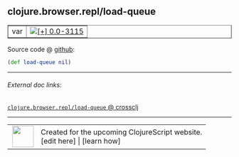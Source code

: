 ## clojure.browser.repl/load-queue



 <table border="1">
<tr>
<td>var</td>
<td><a href="https://github.com/cljsinfo/cljs-api-docs/tree/0.0-3115"><img valign="middle" alt="[+] 0.0-3115" title="Added in 0.0-3115" src="https://img.shields.io/badge/+-0.0--3115-lightgrey.svg"></a> </td>
</tr>
</table>









Source code @ [github](https://github.com/clojure/clojurescript/blob/r3119/src/cljs/clojure/browser/repl.cljs#L112):

```clj
(def load-queue nil)
```

<!--
Repo - tag - source tree - lines:

 <pre>
clojurescript @ r3119
└── src
    └── cljs
        └── clojure
            └── browser
                └── <ins>[repl.cljs:112](https://github.com/clojure/clojurescript/blob/r3119/src/cljs/clojure/browser/repl.cljs#L112)</ins>
</pre>

-->

---



###### External doc links:

[`clojure.browser.repl/load-queue` @ crossclj](http://crossclj.info/fun/clojure.browser.repl.cljs/load-queue.html)<br>

---

 <table>
<tr><td>
<img valign="middle" align="right" width="48px" src="http://i.imgur.com/Hi20huC.png">
</td><td>
Created for the upcoming ClojureScript website.<br>
[edit here] | [learn how]
</td></tr></table>

[edit here]:https://github.com/cljsinfo/cljs-api-docs/blob/master/cljsdoc/clojure.browser.repl_load-queue.cljsdoc
[learn how]:https://github.com/cljsinfo/cljs-api-docs/wiki/cljsdoc-files

<!--

This information was too distracting to show to readers, but I'll leave it
commented here since it is helpful to:

- pretty-print the data used to generate this document
- and show how to retrieve that data



The API data for this symbol:

```clj
{:ns "clojure.browser.repl",
 :name "load-queue",
 :type "var",
 :source {:code "(def load-queue nil)",
          :title "Source code",
          :repo "clojurescript",
          :tag "r3119",
          :filename "src/cljs/clojure/browser/repl.cljs",
          :lines [112]},
 :full-name "clojure.browser.repl/load-queue",
 :full-name-encode "clojure.browser.repl_load-queue",
 :history [["+" "0.0-3115"]]}

```

Retrieve the API data for this symbol:

```clj
;; from Clojure REPL
(require '[clojure.edn :as edn])
(-> (slurp "https://raw.githubusercontent.com/cljsinfo/cljs-api-docs/catalog/cljs-api.edn")
    (edn/read-string)
    (get-in [:symbols "clojure.browser.repl/load-queue"]))
```

-->
